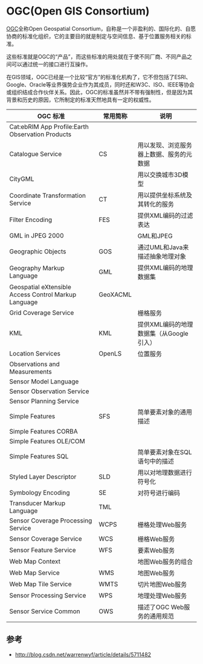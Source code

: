 #   OGC(Open GIS Consortium)
[OGC](http://www.opengeospatial.org/)全称Open Geospatial Consortium，自称是一个非盈利的、国际化的、自愿协商的标准化组织，它的主要目的就是制定与空间信息、基于位置服务相关的标准。

这些标准就是OGC的“产品”，而这些标准的用处就在于使不同厂商、不同产品之间可以通过统一的接口进行互操作。

在GIS领域，OGC已经是一个比较“官方”的标准化机构了，它不但包括了ESRI、Google、Oracle等业界强势企业作为其成员，同时还和W3C、ISO、IEEE等协会或组织结成合作伙伴关系。因此，OGC的标准虽然并不带有强制性，但是因为其背景和历史的原因，它所制定的标准天然地具有一定的权威性。

|OGC 标准|常用简称|说明|
|--------|-------|---|
|Cat:ebRIM App Profile:Earth Observation Products|
|Catalogue Service|CS|用以发现、浏览服务器上数据、服务的元数据|
|CityGML||用以交换城市3D模型|
|Coordinate Transformation Service|CT|用以提供坐标系统及其转化的服务|
|Filter Encoding|FES|提供XML编码的过滤表达|
|GML in JPEG 2000||GML和JPEG|2000编码图像的结合|
|Geographic Objects|GOS|通过UML和Java来描述抽象地理对象|
|Geography Markup Language|GML|提供XML编码的地理数据集|
|Geospatial eXtensible Access Control Markup Language|GeoXACML|
|Grid Coverage Service||栅格服务|
|KML|KML|提供XML编码的地理数据集（从Google引入）|
|Location Services|OpenLS|位置服务|
|Observations and Measurements|
|Sensor Model Language|
|Sensor Observation Service|
|Sensor Planning Service|
|Simple Features|SFS|简单要素对象的通用描述|
|Simple Features CORBA|
|Simple Features OLE/COM|
|Simple Features SQL||简单要素对象在SQL语句中的描述|
|Styled Layer Descriptor|SLD|用以对地理数据进行符号化|
|Symbology Encoding|SE|对符号进行编码|
|Transducer Markup Language|TML|
|Sensor Coverage Processing Service|WCPS|栅格处理Web服务|
|Sensor Coverage Service|WCS|栅格Web服务|
|Sensor Feature Service|WFS|要素Web服务|
|Web Map Context||地图Web服务的组合|
|Web Map Service|WMS|地图Web服务|
|Web Map Tile Service|WMTS|切片地图Web服务|
|Sensor Processing Service|WPS|地理处理Web服务|
|Sensor Service Common|OWS|描述了OGC Web服务的通用规范|

## 参考
- http://blog.csdn.net/warrenwyf/article/details/5711482
